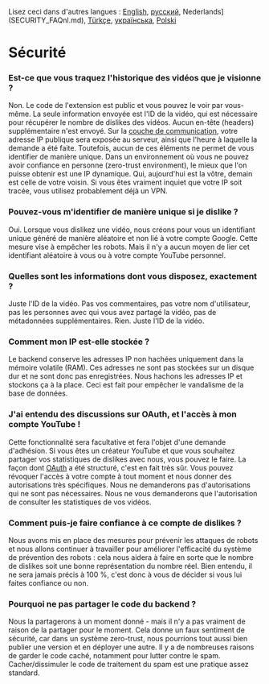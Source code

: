 Lisez ceci dans d'autres langues : [English](SECURITY-FAQ.md), [русский](SECURITY-FAQru.md), Nederlands](SECURITY_FAQnl.md), [Türkçe](SECURITY-FAQtr.md), [українська](SECURITY-FAQuk.md), [Polski](SECURITY-FAQpl.md)

# Sécurité

### Est-ce que vous traquez l'historique des vidéos que je visionne ?

Non. Le code de l'extension est public et vous pouvez le voir par vous-même. La seule information envoyée est l'ID de la vidéo, qui est nécessaire pour récupérer le nombre de dislikes des vidéos. Aucun en-tête (headers) supplémentaire n'est envoyé. Sur la [couche de communication](https://fr.wikipedia.org/wiki/Mod%C3%A8le_OSI#Caract%C3%A9risation_r%C3%A9sum%C3%A9e_des_couches), votre adresse IP publique sera exposée au serveur, ainsi que l'heure à laquelle la demande a été faite. Toutefois, aucun de ces éléments ne permet de vous identifier de manière unique. Dans un environnement où vous ne pouvez avoir confiance en personne (zero-trust environment), le mieux que l'on puisse obtenir est une IP dynamique. Qui, aujourd'hui est la vôtre, demain est celle de votre voisin. Si vous êtes vraiment inquiet que votre IP soit tracée, vous utilisez probablement déjà un VPN.

### Pouvez-vous m'identifier de manière unique si je dislike ?

Oui. Lorsque vous dislikez une vidéo, nous créons pour vous un identifiant unique généré de manière aléatoire et non lié à votre compte Google. Cette mesure vise à empêcher les robots. Mais il n'y a aucun moyen de lier cet identifiant aléatoire à vous ou à votre compte YouTube personnel.

### Quelles sont les informations dont vous disposez, exactement ?

Juste l'ID de la vidéo. Pas vos commentaires, pas votre nom d'utilisateur, pas les personnes avec qui vous avez partagé la vidéo, pas de métadonnées supplémentaires. Rien. Juste l'ID de la vidéo.

### Comment mon IP est-elle stockée ?

Le backend conserve les adresses IP non hachées uniquement dans la mémoire volatile (RAM). Ces adresses ne sont pas stockées sur un disque dur et ne sont donc pas enregistrées. Nous hachons les adresses IP et stockons ça à la place. Ceci est fait pour empêcher le vandalisme de la base de données.

### J'ai entendu des discussions sur OAuth, et l'accès à mon compte YouTube !

Cette fonctionnalité sera facultative et fera l'objet d'une demande d'adhésion. Si vous êtes un créateur YouTube et que vous souhaitez partager vos statistiques de dislikes avec nous, vous pouvez le faire. La façon dont [OAuth](https://fr.wikipedia.org/wiki/OAuth) a été structuré, c'est en fait très sûr. Vous pouvez révoquer l'accès à votre compte à tout moment et nous donner des autorisations très spécifiques. Nous ne demanderons pas d'autorisations qui ne sont pas nécessaires. Nous ne vous demanderons que l'autorisation de consulter les statistiques de vos vidéos.

### Comment puis-je faire confiance à ce compte de dislikes ?

Nous avons mis en place des mesures pour prévenir les attaques de robots et nous allons continuer à travailler pour améliorer l'efficacité du système de prévention des robots : cela nous aidera à faire en sorte que le nombre de dislikes soit une bonne représentation du nombre réel. Bien entendu, il ne sera jamais précis à 100 %, c'est donc à vous de décider si vous lui faites confiance ou non.

### Pourquoi ne pas partager le code du backend ?

Nous la partagerons à un moment donné - mais il n'y a pas vraiment de raison de la partager pour le moment. Cela donne un faux sentiment de sécurité, car dans un système zero-trust, nous pourrions tout aussi bien publier une version et en déployer une autre. Il y a de nombreuses raisons de garder le code caché, notamment pour lutter contre le spam. Cacher/dissimuler le code de traitement du spam est une pratique assez standard.
